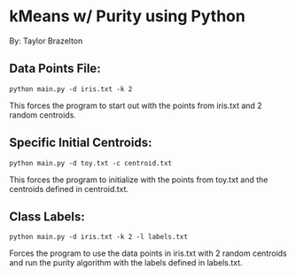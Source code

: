 # kMeans w/ Purity using Python
By: Taylor Brazelton

## Data Points File:
    python main.py -d iris.txt -k 2

  This forces the program to start out with the points from iris.txt and 2 random centroids.

## Specific Initial Centroids:
    python main.py -d toy.txt -c centroid.txt

  This forces the program to initialize with the points from toy.txt and the centroids defined in centroid.txt.

## Class Labels:
    python main.py -d iris.txt -k 2 -l labels.txt

  Forces the program to use the data points in iris.txt with 2 random centroids and run the purity algorithm with the labels defined in labels.txt.
